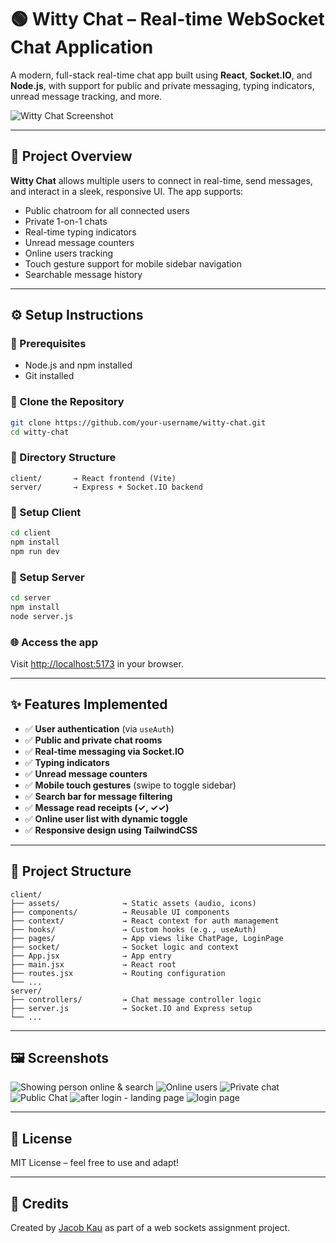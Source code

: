 
# 🟢 Witty Chat – Real-time WebSocket Chat Application

A modern, full-stack real-time chat app built using **React**, **Socket.IO**, and **Node.js**, with support for public and private messaging, typing indicators, unread message tracking, and more.

![Witty Chat Screenshot](client/src/assets/logo.png) 

---

## 📌 Project Overview

**Witty Chat** allows multiple users to connect in real-time, send messages, and interact in a sleek, responsive UI. The app supports:

- Public chatroom for all connected users
- Private 1-on-1 chats
- Real-time typing indicators
- Unread message counters
- Online users tracking
- Touch gesture support for mobile sidebar navigation
- Searchable message history

---

## ⚙️ Setup Instructions

### 🔽 Prerequisites
- Node.js and npm installed
- Git installed

### 🔧 Clone the Repository

```bash
git clone https://github.com/your-username/witty-chat.git
cd witty-chat
```

### 📁 Directory Structure

```
client/       → React frontend (Vite)
server/       → Express + Socket.IO backend
```

### 🚀 Setup Client

```bash
cd client
npm install
npm run dev
```

### 🚀 Setup Server

```bash
cd server
npm install
node server.js
```

### 🌐 Access the app
Visit [http://localhost:5173](http://localhost:5173) in your browser.

---

## ✨ Features Implemented

- ✅ **User authentication** (via `useAuth`)
- ✅ **Public and private chat rooms**
- ✅ **Real-time messaging via Socket.IO**
- ✅ **Typing indicators**
- ✅ **Unread message counters**
- ✅ **Mobile touch gestures** (swipe to toggle sidebar)
- ✅ **Search bar for message filtering**
- ✅ **Message read receipts (✓, ✓✓)**
- ✅ **Online user list with dynamic toggle**
- ✅ **Responsive design using TailwindCSS**

---

## 📁 Project Structure

```
client/
├── assets/              → Static assets (audio, icons)
├── components/          → Reusable UI components
├── context/             → React context for auth management
├── hooks/               → Custom hooks (e.g., useAuth)
├── pages/               → App views like ChatPage, LoginPage
├── socket/              → Socket logic and context
├── App.jsx              → App entry
├── main.jsx             → React root
├── routes.jsx           → Routing configuration
└── ...
server/
├── controllers/         → Chat message controller logic
├── server.js            → Socket.IO and Express setup
└── ...
```

---

## 🖼️ Screenshots


![Showing person online & search ](images/1.png) 
![Online users](images/2.png) 
![Private chat](images/3.png) 
![Public Chat](images/4.png) 
![after login - landing page](images/5.png) 
![login page](images/6.png) 

---

## 📄 License

MIT License – feel free to use and adapt!

---

## 🙌 Credits

Created by [Jacob Kau](https://github.com/jacobkau) as part of a web sockets assignment project.
